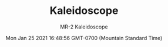 ---
category: "wall_covering"
date: "Mon Jan 25 2021 16:48:56 GMT-0700 (Mountain Standard Time)"
description: "null"
designer: "Miles Regis"
href: "https://www.areaenvironments.com/miles-regis"
image_primary: "./img/MR+KALEDIOSCOPE+Art+WEB.jpg"
image_secondary: "./img/MR+Kaledioscope+Interior+WEB.jpg"
image_thumb: "./img/Miles+Regis.png"
manufacturer: "Area Environments"
slug: "/manufacturers/area_environments/wall_covering/kaleidoscope"
subtitle: "MR-2 Kaleidoscope"
tags:
  - "area_environments"
  - "wall_covering"
title: "Kaleidoscope"
---